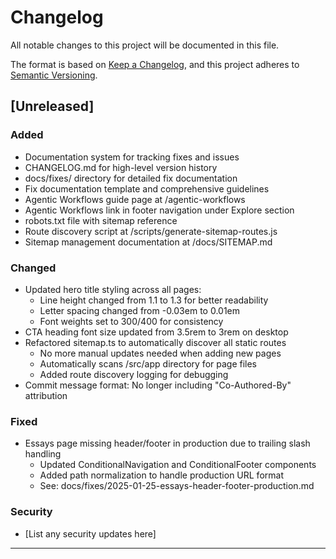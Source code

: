 # Changelog

All notable changes to this project will be documented in this file.

The format is based on [Keep a Changelog](https://keepachangelog.com/en/1.0.0/),
and this project adheres to [Semantic Versioning](https://semver.org/spec/v2.0.0.html).

## [Unreleased]

### Added
- Documentation system for tracking fixes and issues
- CHANGELOG.md for high-level version history
- docs/fixes/ directory for detailed fix documentation
- Fix documentation template and comprehensive guidelines
- Agentic Workflows guide page at /agentic-workflows
- Agentic Workflows link in footer navigation under Explore section
- robots.txt file with sitemap reference
- Route discovery script at /scripts/generate-sitemap-routes.js
- Sitemap management documentation at /docs/SITEMAP.md

### Changed
- Updated hero title styling across all pages:
  - Line height changed from 1.1 to 1.3 for better readability
  - Letter spacing changed from -0.03em to 0.01em
  - Font weights set to 300/400 for consistency
- CTA heading font size updated from 3.5rem to 3rem on desktop
- Refactored sitemap.ts to automatically discover all static routes
  - No more manual updates needed when adding new pages
  - Automatically scans /src/app directory for page files
  - Added route discovery logging for debugging
- Commit message format: No longer including "Co-Authored-By" attribution

### Fixed
- Essays page missing header/footer in production due to trailing slash handling
  - Updated ConditionalNavigation and ConditionalFooter components
  - Added path normalization to handle production URL format
  - See: docs/fixes/2025-01-25-essays-header-footer-production.md

### Security
- [List any security updates here]

---

<!-- Template for new versions:
## [X.Y.Z] - YYYY-MM-DD

### Added
- New features that were added

### Changed
- Changes in existing functionality

### Deprecated
- Features that will be removed in future versions

### Removed
- Features that were removed

### Fixed
- Any bug fixes

### Security
- Security updates or vulnerability fixes
-->